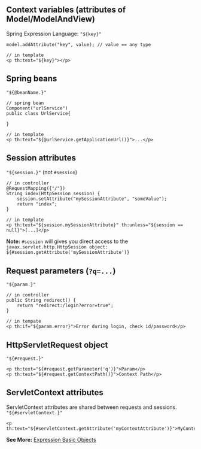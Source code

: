 ## Context variables (attributes of Model/ModelAndView)
Spring Expression Language: `"${key}"`
```
model.addAttribute("key", value); // value == any type

// in template
<p th:text="${key}"></p>
```
## Spring beans
`"${@beanName.}"`
```
// spring bean
Component("urlService")
public class UrlService{

}

// in template
<p th:text="${@urlService.getApplicationUrl()}">...</p> 
```
## Session attributes
`"${session.}"` (not `#session`)
```
// in controller
@RequestMapping({"/"})
String index(HttpSession session) {
    session.setAttribute("mySessionAttribute", "someValue");
    return "index";
}

// in template
<p th:text="${session.mySessionAttribute}" th:unless="${session == null}">[...]</p>
```
**Note:** `#session` will gives you direct access to the `javax.servlet.http.HttpSession object: ${#session.getAttribute('mySessionAttribute')}`

## Request parameters (`?q=...`)
`"${param.}"`
```
// in controller
public String redirect() {
    return "redirect:/login?error=true";
}

// in tempate
<p th:if="${param.error}">Error during login, check id/password</p>
```
## HttpServletRequest object
`"${#request.}"`
```
<p th:text="${#request.getParameter('q')}">Param</p>
<p th:text="${#request.getContextPath()}">Context Path</p>
```

## ServletContext attributes
ServletContext attributes are shared between requests and sessions. `"${#servletContext.}"`
```
<p th:text="${#servletContext.getAttribute('myContextAttribute')}">MyContextAttribute</p>
```
**See More:** [Expression Basic Objects](http://www.thymeleaf.org/doc/tutorials/3.0/usingthymeleaf.html#appendix-a-expression-basic-objects)
